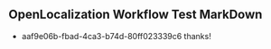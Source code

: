 ## OpenLocalization Workflow Test MarkDown
* aaf9e06b-fbad-4ca3-b74d-80ff023339c6 thanks!

<!--HONumber=Jul16_HO5-->


